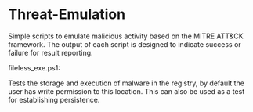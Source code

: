 # Threat-Emulation
Simple scripts to emulate malicious activity based on the MITRE ATT&amp;CK framework. The output of each script is designed to indicate success or failure for result reporting.  

fileless_exe.ps1:

Tests the storage and execution of malware in the registry, by default the user has write permission to this location. This can also be used as a test for establishing persistence.    
